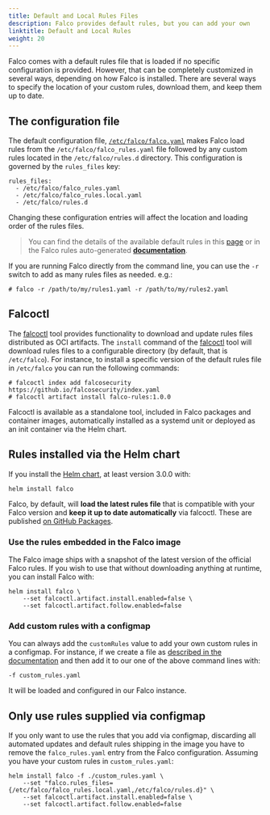 ```yaml
---
title: Default and Local Rules Files
description: Falco provides default rules, but you can add your own
linktitle: Default and Local Rules
weight: 20
---
```


Falco comes with a default rules file that is loaded if no specific configuration is provided. However, that can be completely customized in several ways, depending on how Falco is installed. There are several ways to specify the location of your custom rules, download them, and keep them up to date.

## The configuration file

The default configuration file, [`/etc/falco/falco.yaml`](https://github.com/falcosecurity/falco/blob/master/falco.yaml) makes Falco load rules from the `/etc/falco/falco_rules.yaml` file followed by any custom rules located in the `/etc/falco/rules.d` directory. This configuration is governed by the `rules_files` key:

```
rules_files:
  - /etc/falco/falco_rules.yaml
  - /etc/falco/falco_rules.local.yaml
  - /etc/falco/rules.d
```

Changing these configuration entries will affect the location and loading order of the rules files.

> You can find the details of the available default rules in this [page](/docs/reference/rules/default-rules/) or in the Falco rules auto-generated [**documentation**](https://falcosecurity.github.io/rules/).

If you are running Falco directly from the command line, you can use the `-r` switch to add as many rules files as needed. e.g.:

```
# falco -r /path/to/my/rules1.yaml -r /path/to/my/rules2.yaml
```

## Falcoctl

The [falcoctl](https://github.com/falcosecurity/falcoctl) tool provides functionality to download and update rules files distributed as OCI artifacts. The `install` command of the [falcoctl](https://github.com/falcosecurity/falcoctl) tool will download rules files to a configurable directory (by default, that is `/etc/falco`). For instance, to install a specific version of the default rules file in `/etc/falco` you can run the following commands:

```
# falcoctl index add falcosecurity https://github.io/falcosecurity/index.yaml
# falcoctl artifact install falco-rules:1.0.0
```

Falcoctl is available as a standalone tool, included in Falco packages and container images, automatically installed as a systemd unit or deployed as an init container via the Helm chart.

## Rules installed via the Helm chart

If you install the [Helm chart](https://github.com/falcosecurity/charts), at least version 3.0.0 with:

```
helm install falco
```

Falco, by default, will **load the latest rules file** that is compatible with your Falco version and **keep it up to date automatically** via falcoctl. These are published [on GitHub Packages](https://github.com/falcosecurity/rules/pkgs/container/rules%2Ffalco-rules).

### Use the rules embedded in the Falco image

The Falco image ships with a snapshot of the latest version of the official Falco rules. If you wish to use that without downloading anything at runtime, you can install Falco with:

```
helm install falco \
    --set falcoctl.artifact.install.enabled=false \
    --set falcoctl.artifact.follow.enabled=false
```

### Add custom rules with a configmap

You can always add the `customRules` value to add your own custom rules in a configmap. For instance, if we create a file as [described in the documentation](https://github.com/falcosecurity/charts/tree/master/charts/falco#loading-custom-rules) and then add it to our one of the above command lines with:

```
-f custom_rules.yaml
```

It will be loaded and configured in our Falco instance.

## Only use rules supplied via configmap

If you only want to use the rules that you add via configmap, discarding all automated updates and default rules shipping in the image you have to remove the `falco_rules.yaml` entry from the Falco configuration. Assuming you have your custom rules in `custom_rules.yaml`:

```
helm install falco -f ./custom_rules.yaml \
    --set "falco.rules_files={/etc/falco/falco_rules.local.yaml,/etc/falco/rules.d}" \
    --set falcoctl.artifact.install.enabled=false \
    --set falcoctl.artifact.follow.enabled=false
```
